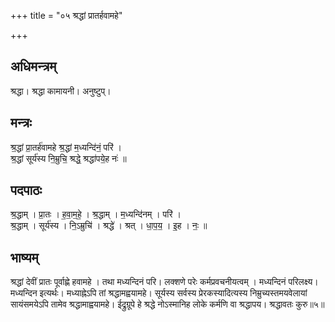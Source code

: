 +++
title = "०५ श्रद्धां प्रातर्हवामहे"

+++
## अधिमन्त्रम्
श्रद्धा। श्रद्धा कामायनी। अनुष्टुप्।

## मन्त्रः
श्र॒द्धां प्रा॒तर्ह॑वामहे श्र॒द्धां म॒ध्यन्दि॑नं॒ परि॑ ।  
श्र॒द्धां सूर्य॑स्य नि॒म्रुचि॒ श्रद्धे॒ श्रद्धा॑पये॒ह नः॑ ॥

## पदपाठः
श्र॒द्धाम् । प्रा॒तः । ह॒वा॒म॒हे॒ । श्र॒द्धाम् । म॒ध्यन्दि॑नम् । परि॑ ।  
श्र॒द्धाम् । सूर्य॑स्य । नि॒ऽम्रुचि॑ । श्रद्धे॑ । श्रत् । धा॒प॒य॒ । इ॒ह । नः॒ ॥

## भाष्यम्
श्रद्धां देवीं प्रातः पूर्वाह्णे हवामहे । तथा मध्यन्दिनं परि। लक्शणे परेः कर्मप्रवचनीयत्वम् । मध्यन्दिनं परिलक्ष्य। मध्यन्दिन इत्यर्थः। मध्याह्नेऽपि तां श्रद्धामह्वयामहे। सूर्यस्य सर्वस्य प्रेरकस्यादित्यस्य निम्रुच्यस्तमयवेलायां सायंसमयेऽपि तामेव श्रद्धामाह्वयामहे। ईद्रुग्रूपे हे श्रद्धे नोऽस्मानिह लोके कर्मणि वा श्रद्धापय। श्रद्धावतः कुरु॥५॥